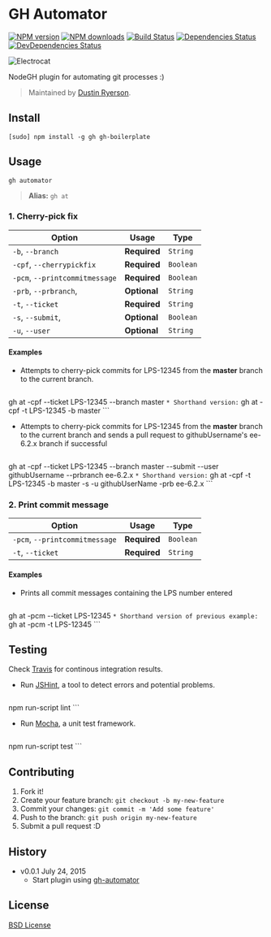 # GH Automator

[![NPM version](http://img.shields.io/npm/v/gh-boilerplate.svg?style=flat)](http://npmjs.org/gh-boilerplate)
[![NPM downloads](http://img.shields.io/npm/dm/gh-boilerplate.svg?style=flat)](http://npmjs.org/gh-boilerplate)
[![Build Status](http://img.shields.io/travis/node-gh/gh-boilerplate/master.svg?style=flat)](https://travis-ci.org/node-gh/gh-boilerplate)
[![Dependencies Status](http://img.shields.io/david/node-gh/gh-boilerplate.svg?style=flat)](https://david-dm.org/node-gh/gh-boilerplate)
[![DevDependencies Status](http://img.shields.io/david/dev/node-gh/gh-boilerplate.svg?style=flat)](https://david-dm.org/node-gh/gh-boilerplate#info=devDependencies)

![Electrocat](https://octodex.github.com/images/electrocat.png)

NodeGH plugin for automating git processes :)

> Maintained by [Dustin Ryerson](https://github.com/dustinryerson).

## Install

```
[sudo] npm install -g gh gh-boilerplate
```

## Usage

```
gh automator
```

> **Alias:** `gh at`

### 1. Cherry-pick fix

Option             | Usage        | Type
---                | ---          | ---
`-b`, `--branch` | **Required** | `String`
`-cpf`, `--cherrypickfix`      | **Required** | `Boolean`
`-pcm`, `--printcommitmessage` | **Required** | `Boolean`
`-prb`, `--prbranch`, | **Optional** | `String`
`-t`, `--ticket` | **Required** | `String`
`-s`, `--submit`, | **Optional** | `Boolean`
`-u`, `--user` | **Optional** | `String`

#### Examples

* Attempts to cherry-pick commits for LPS-12345 from the **master** branch to the current branch.

	```
gh at -cpf --ticket LPS-12345 --branch master
	```
	* Shorthand version:
	```
gh at -cpf -t LPS-12345 -b master
	```

* Attempts to cherry-pick commits for LPS-12345 from the **master** branch to the current branch and sends a pull request to githubUsername's ee-6.2.x branch if successful

	```
gh at -cpf --ticket LPS-12345 --branch master --submit --user githubUsername --prbranch ee-6.2.x
	```
	* Shorthand version:
	```
gh at -cpf -t LPS-12345 -b master -s -u githubUserName -prb ee-6.2.x
	```

### 2. Print commit message

Option             | Usage        | Type
---                | ---          | ---
`-pcm`, `--printcommitmessage` | **Required** | `Boolean`
`-t`, `--ticket` | **Required** | `String`

#### Examples

* Prints all commit messages containing the LPS number entered

	```
gh at -pcm --ticket LPS-12345
	```
	* Shorthand version of previous example:
	```
gh at -pcm -t LPS-12345
	```

## Testing

Check [Travis](https://travis-ci.org/node-gh/gh-boilerplate) for continous integration results.

* Run [JSHint](http://www.jshint.com/), a tool to detect errors and potential problems.

    ```
npm run-script lint
    ```

* Run [Mocha](http://visionmedia.github.io/mocha/), a unit test framework.

    ```
npm run-script test
    ```

## Contributing

1. Fork it!
2. Create your feature branch: `git checkout -b my-new-feature`
3. Commit your changes: `git commit -m 'Add some feature'`
4. Push to the branch: `git push origin my-new-feature`
5. Submit a pull request :D

## History

* v0.0.1 July 24, 2015
	* Start plugin using [gh-automator](https://github.com/dustinryerson/gh-automator)

## License

[BSD License](https://github.com/node-gh/gh/blob/master/LICENSE.md)
